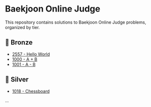 # Baekjoon Online Judge

This repository contains solutions to Baekjoon Online Judge problems, organized by tier.

## 🥉 Bronze
- [2557 - Hello World](Bronze/2557_Hello%20World.py)
- [1000 - A + B](Bronze/1000_A%20+%20B.py)
- [1001 - A - B](Bronze/1000_A%20-%20B.py)

## 🥈 Silver
- [1018 - Chessboard](silver/1018_Chessboard.py)

...
